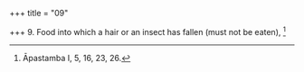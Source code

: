 +++
title = "09"

+++
9. Food into which a hair or an insect has fallen (must not be eaten), [^8] 


[^8]:  Āpastamba I, 5, 16, 23, 26.
